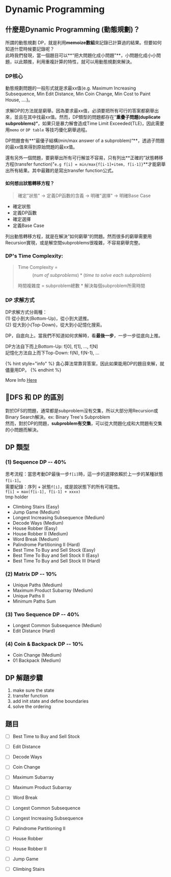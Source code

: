# Dynamic Programming

## 什麼是Dynamic Programming \(動態規劃\)？

所謂的動態規劃 DP，就是利用**memoize數組**來記錄已計算過的結果。但要如何知道什麼時候要記錄呢？  
此時我們發現，當一個題目可以**“把大問題化成小問題"**，小問題化成小小問題，以此類推，利用重複計算的特性，就可以用動態規劃來解決。

### DP核心

動態規劃問題的一般形式就是求最xx值\(e.g. Maximum Increasing Subsequence, Min Edit Distance, Min Coin Change, Min Cost to Paint House, ....\)。

求解DP的方法就是窮舉。因為要求最xx值，必須要把所有可行的答案都窮舉出來，並且在其中找最xx值。然而，DP類型的問題都存在”**重疊子問題\(duplicate subproblems\)“**，如果只是暴力解會造成Time Limit Exceeded\(TLE\)，因此需要用`memo` or `DP table` 等技巧優化窮舉過程。

DP問題會有**”最優子結構\(min/max answer of a subproblem\)“**，透過子問題的最xx值來得到原始問題的最xx值。

還有另外一個問題，要窮舉出所有可行解並不容易，只有列出**正確的”狀態轉移方程\(transfer function\)"`e.g f[i] = min/max{f[i-1]+item, f[i-1]}`**才能窮舉出所有結果。其中最難的是寫出transfer function公式。

#### 如何想出狀態轉移方程？

> 確定"狀態" -&gt; 定義DP函數的含義 -&gt; 明確"選擇" -&gt; 明確Base Case

* 確定狀態
* 定義DP函數
* 確定選擇
* 定義Base Case

列出動態轉移方程，就是在解決”如何窮舉“的問題。然而很多的窮舉需要用Recursion實現，或是解空間subproblems很複雜，不容易窮舉完整。

### DP's Time Complexity:

> Time Complexity = $$(num\ of\ subproblems) * (time\ to\ solve\ each\ subproblem) $$ 
>
> 時間複雜度 = subproblem總數 \* 解決每個subproblem所需時間

### DP 求解方式

DP求解方式分兩種：  
\(1\) 從小到大\(Bottom-Up\)，從小到大遞推。  
\(2\) 從大到小\(Top-Down\)，從大到小記憶化搜索。  
  
DP，自底向上。當我們不知道如何求解時，看**最後一步**，一步一步從底向上推。

DP方法自下而上Bottom-Up: f\[0\], f\[1\], ..., f\[N\]  
記憶化方法自上而下Top-Down:  f\(N\), f\(N-1\), ...

{% hint style="info" %}
貪心算法常靠背答案，因此如果能用DP的題目來解，就儘量用DP。
{% endhint %}

More Info [Here](https://leetcode.com/problems/house-robber/discuss/156523/From-good-to-great.-How-to-approach-most-of-DP-problems.)

## DFS 和 DP 的區別

對於DFS的問題，通常都是subproblem沒有交集，所以大部分用Recursion或Binary Search解決。ex: Binary Tree's Subproblem  
然而，對於DP的問題，**subproblem有交集**，可以從大問題化成和大問題有交集的小問題而解決。

## DP 類型

### \(1\) Sequence DP -- 40%

思考流程：當思考動DP最後一步`f[i]`時，這一步的選擇依賴於上一步的某種狀態`f[i-1]`。  
需要紀錄：序列 + 狀態`f[i]`，或是說狀態下的所有可能性。  
`f[i] = max(f[i-1], f[i-1] + xxxx)`   
tmp holder

* Climbing Stairs \(Easy\)
* Jump Game \(Medium\)
* Longest Increasing Subsequence \(Medium\)
* Decode Ways \(Medium\)
* House Robber \(Easy\)
* House Robber II \(Medium\)
* Word Break \(Medium\)
* Palindrome Partitioning II \(Hard\)
* Best Time To Buy and Sell Stock \(Easy\)
* Best Time To Buy and Sell Stock II \(Easy\)
* Best Time To Buy and Sell Stock III \(Hard\)

### \(2\) Matrix DP -- 10%

* Unique Paths \(Medium\)
* Maximum Product Subarray \(Medium\)
* Unique Paths II
* Minimum Paths Sum

### \(3\) Two Sequence DP -- 40%

* Longest Common Subsequence \(Medium\)
* Edit Distance \(Hard\)

### \(4\) Coin & Backpack DP -- 10%

* Coin Change \(Medium\)
* 01 Backpack \(Medium\)

## DP 解題步驟

1. make sure the state
2. transfer function
3. add init state and define boundaries
4. solve the ordering

## 題目

* [ ] Best Time to Buy and Sell Stock
* [ ] Edit Distance
* [ ] Decode Ways
* [ ] Coin Change
* [ ] Maximum Subarray
* [ ] Maximum Product Subarray
* [ ] Word Break
* [ ] Longest Common Subsequence
* [ ] Longest Increasing Subsequence
* [ ] Palindrome Partitioning II
* [ ] House Robber
* [ ] House Robber II
* [ ] Jump Game
* [ ] Climbing Stairs



